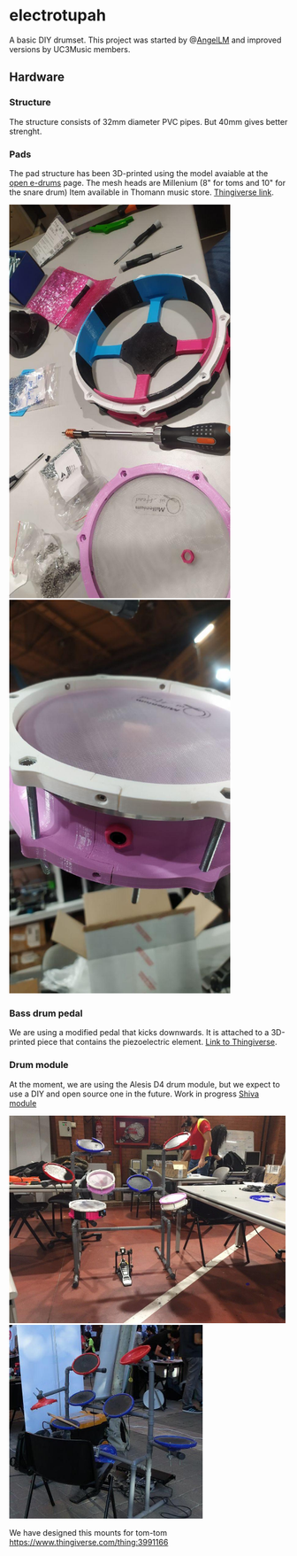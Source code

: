 # electrotupah
A basic DIY drumset. 
This project was started by @[AngelLM](https://github.com/AngelLM) and improved versions by UC3Music members.

## Hardware

### Structure
The structure consists of 32mm diameter PVC pipes. But 40mm gives better strenght.

### Pads
The pad structure has been 3D-printed using the model avaiable at the [open e-drums](https://open-e-drums.com/) page. The mesh heads are Millenium (8" for toms and 10" for the snare drum) Item available in Thomann music store. [Thingiverse link](https://www.thingiverse.com/thing:2644566).
<div float=left>
<img src="https://github.com/UC3Music/electrotupah/blob/master/media/10padAssembly.jpg" width=400px />
<img src="https://github.com/UC3Music/electrotupah/blob/master/media/JackDetail.jpg" width=400px />
</div>

### Bass drum pedal
We are using a modified pedal that kicks downwards. It is attached to a 3D-printed piece that contains the piezoelectric element. [Link to Thingiverse](https://www.thingiverse.com/thing:2553061).

### Drum module
At the moment, we are using the Alesis D4 drum module, but we expect to use a DIY and open source one in the future. Work in progress [Shiva module](https://github.com/UC3Music/Shiva)
<div float=left>
<img src="https://github.com/UC3Music/electrotupah/blob/master/media/3padsMounted.jpg" width=500px />
<img src="https://github.com/UC3Music/electrotupah/blob/master/media/FeriaAsocis17.jpg" width=350px />
</div>

We have designed this mounts for tom-tom https://www.thingiverse.com/thing:3991166
